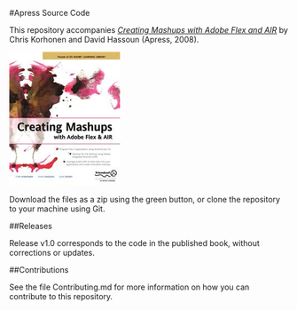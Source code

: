 #Apress Source Code

This repository accompanies [*Creating Mashups with Adobe Flex and AIR*](http://www.apress.com/9781590599365) by Chris Korhonen and David Hassoun (Apress, 2008).

![Cover image](9781590599365.jpg)

Download the files as a zip using the green button, or clone the repository to your machine using Git.

##Releases

Release v1.0 corresponds to the code in the published book, without corrections or updates.

##Contributions

See the file Contributing.md for more information on how you can contribute to this repository.
